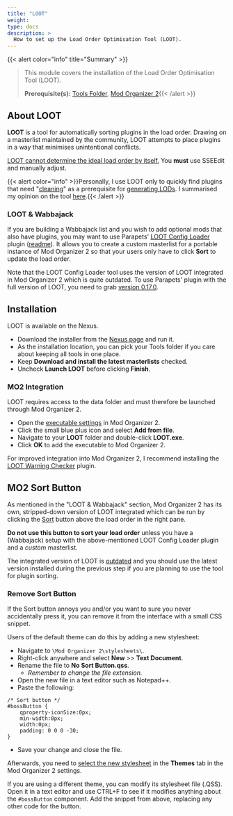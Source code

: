 ```yaml
---
title: "LOOT"
weight:
type: docs
description: >
  How to set up the Load Order Optimisation Tool (LOOT).
---
```


{{< alert color="info" title="Summary" >}}
> This module covers the installation of the Load Order Optimisation Tool (LOOT).<p>
> **Prerequisite(s):** [Tools Folder](/skyforge/tool-setup/tools-folder/), [Mod Organizer 2](/skyforge/tool-setup/mo2){{< /alert >}}

## About LOOT

**LOOT** is a tool for automatically sorting plugins in the load order. Drawing on a masterlist maintained by the community, LOOT attempts to place plugins in a way that minimises unintentional conflicts.

<u>LOOT cannot determine the ideal load order by itself.</u> You **must** use SSEEdit and manually adjust.

{{< alert color="info" >}}Personally, I use LOOT only to quickly find plugins that need "[cleaning](/skyforge/modding-resources/cleaning-plugins)" as a prerequisite for [generating LODs](/skyforge/modding-resources/generating-lods/). I summarised my opinion on the tool [here](/skyforge/knowledge-base/phoenix-on-loot/).{{< /alert >}}

### LOOT & Wabbajack

If you are building a Wabbajack list and you wish to add optional mods that also have plugins, you may want to use Parapets' [LOOT Config Loader](https://www.nexusmods.com/skyrimspecialedition/mods/60864) plugin ([readme](https://github.com/Exit-9B/LOOTConfigLoader/blob/main/README.md)). It allows you to create a custom masterlist for a portable instance of Mod Organizer 2 so that your users only have to click **Sort** to update the load order.

Note that the LOOT Config Loader tool uses the version of LOOT integrated in Mod Organizer 2 which is quite outdated. To use Parapets' plugin with the full version of LOOT, you need to grab [version 0.17.0](https://github.com/loot/loot/releases/tag/0.17.0).

## Installation

LOOT is available on the Nexus.

- Download the installer from the [Nexus page](https://www.nexusmods.com/site/mods/439?tab=files) and run it.
- As the installation location, you can pick your Tools folder if you care about keeping all tools in one place.
- Keep **Download and install the latest masterlists** checked.
- Uncheck **Launch LOOT** before clicking **Finish**.

### MO2 Integration

LOOT requires access to the data folder and must therefore be launched through Mod Organizer 2.

- Open the [executable settings](/Pictures/skyforge/mo2-executables-settings.png) in Mod Organizer 2.
- Click the small blue plus icon and select **Add from file**.
- Navigate to your **LOOT** folder and double-click **LOOT.exe**.
- Click **OK** to add the executable to Mod Organizer 2.

For improved integration into Mod Organizer 2, I recommend installing the [LOOT Warning Checker](/skyforge/tool-setup/loot-warning-checker/) plugin.

## MO2 Sort Button

As mentioned in the "LOOT & Wabbajack" section, Mod Organizer 2 has its own, stripped-down version of LOOT integrated which can be run by clicking the [Sort](/Pictures/skyforge/tool-setup/loot/loot-sort-button.png) button above the load order in the right pane.

**Do not use this button to sort your load order** unless you have a (Wabbajack) setup with the above-mentioned LOOT Config Loader plugin and a *custom* masterlist.

The integrated version of LOOT is <u>outdated</u> and you should use the latest version installed during the previous step if you are planning to use the tool for plugin sorting. 

### Remove Sort Button

If the Sort button annoys you and/or you want to sure you never accidentally press it, you can remove it from the interface with a small CSS snippet.

Users of the default theme can do this by adding a new stylesheet:

- Navigate to `\Mod Organizer 2\stylesheets\`.
- Right-click anywhere and select **New** >> **Text Document**.
- Rename the file to **No Sort Button.qss**.
  - *Remember to change the file extension.*
- Open the new file in a text editor such as Notepad++.
- Paste the following:

```
/* Sort button */
#bossButton {
    qproperty-iconSize:0px;
    min-width:0px;
    width:0px;
    padding: 0 0 0 -30;
}
```

- Save your change and close the file.

Afterwards, you need to [select the new stylesheet](/Pictures/skyforge/tool-setup/loot/remove-sort-button.png) in the **Themes** tab in the Mod Organizer 2 settings.

If you are using a different theme, you can modify its stylesheet file (.QSS). Open it in a text editor and use CTRL+F to see if it modifies anything about the `#bossButton` component. Add the snippet from above, replacing any other code for the button.